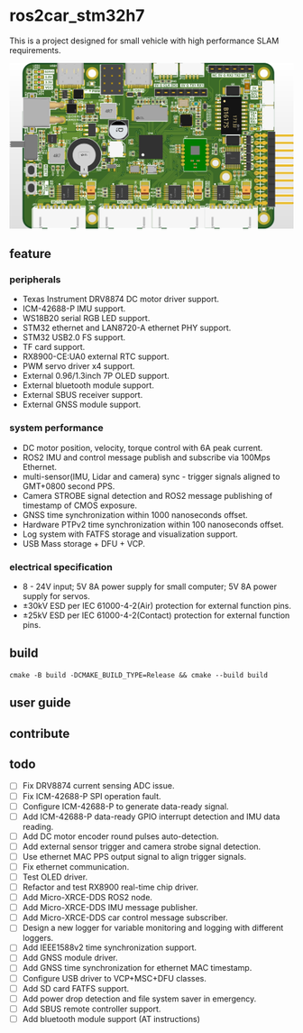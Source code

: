 # ros2car_stm32h7

This is a project designed for small vehicle with high performance SLAM requirements.

![pcb_top_view](docs/pcb_top_view.png)

## feature

### peripherals

* Texas Instrument DRV8874 DC motor driver support.
* ICM-42688-P IMU support.
* WS18B20 serial RGB LED support.
* STM32 ethernet and LAN8720-A ethernet PHY support.
* STM32 USB2.0 FS support.
* TF card support.
* RX8900-CE:UA0 external RTC support.
* PWM servo driver x4 support.
* External 0.96/1.3inch 7P OLED support.
* External bluetooth module support.
* External SBUS receiver support.
* External GNSS module support.

### system performance

* DC motor position, velocity, torque control with 6A peak current.
* ROS2 IMU and control message publish and subscribe via 100Mps Ethernet.
* multi-sensor(IMU, Lidar and camera) sync - trigger signals aligned to GMT+0800 second PPS.
* Camera STROBE signal detection and ROS2 message publishing of timestamp of CMOS exposure.
* GNSS time synchronization within 1000 nanoseconds offset.
* Hardware PTPv2 time synchronization within 100 nanoseconds offset.
* Log system with FATFS storage and visualization support.
* USB Mass storage + DFU + VCP.

### electrical specification

* 8 - 24V input; 5V 8A power supply for small computer; 5V 8A power supply for servos.
* ±30kV ESD per IEC 61000-4-2(Air) protection for external function pins.
* ±25kV ESD per IEC 61000-4-2(Contact) protection for external function pins.

## build

```
cmake -B build -DCMAKE_BUILD_TYPE=Release && cmake --build build
```

## user guide

## contribute

## todo

- [ ] Fix DRV8874 current sensing ADC issue.
- [ ] Fix ICM-42688-P SPI operation fault.
- [ ] Configure ICM-42688-P to generate data-ready signal.
- [ ] Add ICM-42688-P data-ready GPIO interrupt detection and IMU data reading.
- [ ] Add DC motor encoder round pulses auto-detection.
- [ ] Add external sensor trigger and camera strobe signal detection.
- [ ] Use ethernet MAC PPS output signal to align trigger signals.
- [ ] Fix ethernet communication.
- [ ] Test OLED driver.
- [ ] Refactor and test RX8900 real-time chip driver.
- [ ] Add Micro-XRCE-DDS ROS2 node.
- [ ] Add Micro-XRCE-DDS IMU message publisher.
- [ ] Add Micro-XRCE-DDS car control message subscriber.
- [ ] Design a new logger for variable monitoring and logging with different loggers.
- [ ] Add IEEE1588v2 time synchronization support.
- [ ] Add GNSS module driver.
- [ ] Add GNSS time synchronization for ethernet MAC timestamp.
- [ ] Configure USB driver to VCP+MSC+DFU classes.
- [ ] Add SD card FATFS support.
- [ ] Add power drop detection and file system saver in emergency.
- [ ] Add SBUS remote controller support.
- [ ] Add bluetooth module support (AT instructions)
